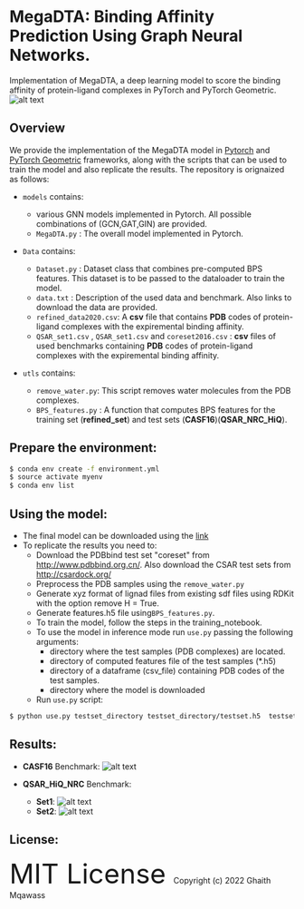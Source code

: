 # MegaDTA: Binding Affinity Prediction Using Graph Neural Networks.
Implementation of MegaDTA, a deep learning model to score the binding affinity of protein-ligand complexes in PyTorch and PyTorch Geometric.
![alt text](https://github.com/ghaith-mq/MegaDTA/blob/main/MegaDTA.png)

## Overview

We provide the implementation of the MegaDTA model in [Pytorch](https://github.com/pytorch/pytorch) and [PyTorch Geometric](https://pytorch-geometric.readthedocs.io/) frameworks, along with the scripts that can be used to train the model and also replicate the results. The repository is orignaized as follows:

- `models` contains:
  -  various GNN models implemented in Pytorch. All possible combinations of (GCN,GAT,GIN) are provided. 
  - `MegaDTA.py` : The overall model implemented in Pytorch.


- `Data` contains:
  - `Dataset.py` : Dataset class that combines pre-computed BPS features. This dataset is to be passed to the dataloader to train the model.
  - `data.txt` : Description of the used data and benchmark. Also links to download the data are provided.
  - `refined_data2020.csv`: A **csv** file that contains **PDB** codes of protein-ligand complexes with the expiremental binding affinity.
  - `QSAR_set1.csv` , `QSAR_set1.csv`  and `coreset2016.csv` : **csv** files of used benchmarks containing  **PDB** codes of protein-ligand complexes with the expiremental binding affinity.


- `utls` contains: 
  - `remove_water.py`: This script removes water molecules from the PDB complexes.
  - `BPS_features.py` : A function that computes BPS features for the training set (**refined_set**) and test sets (**CASF16**)(**QSAR_NRC_HiQ**).
 
## Prepare the environment:

```sh
$ conda env create -f environment.yml
$ source activate myenv
$ conda env list
```

## Using the model:
- The final model can be downloaded using the [link](https://drive.google.com/file/d/1RJiA_hi6yfZP8IzH30UtnvaJvQXwjNAH/view?usp=sharing) 
- To replicate the results you need to:
  - Download the PDBbind test set "coreset" from  http://www.pdbbind.org.cn/. Also download the CSAR test sets from http://csardock.org/
  - Preprocess the PDB samples using the `remove_water.py` 
  - Generate xyz format of lignad files from existing sdf files using RDKit with the option remove H = True.
  -  Generate features.h5 file using`BPS_features.py`.
  -  To train the model, follow the steps in the training_notebook.
  - To use the model in inference mode run `use.py` passing the following arguments: 
     - directory where the test samples (PDB complexes) are located.
     - directory of computed features file of the test samples (*.h5) 
     - directory of a dataframe (csv_file) containing PDB codes of the test samples.
     - directory where the model is downloaded 
  - Run `use.py` script:
```sh
$ python use.py testset_directory testset_directory/testset.h5  testset_directory/pdb_codes.csv  model_directory.pt
```
## Results:
- **CASF16** Benchmark:
![alt text](https://github.com/ghaith-mq/MegaDTA/blob/main/results/correlation_plots_casf.png)

- **QSAR_HiQ_NRC** Benchmark:
  - **Set1**:
![alt text](https://github.com/ghaith-mq/MegaDTA/blob/main/results/cor_plots_csar1.png)
  - **Set2**:
![alt text](https://github.com/ghaith-mq/MegaDTA/blob/main/results/cor_plots_csar2.png)

## License:
 <font size = "7" >  MIT License </font>
 Copyright (c) 2022 Ghaith Mqawass


